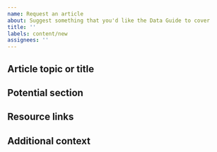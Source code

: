 ```yaml
---
name: Request an article
about: Suggest something that you'd like the Data Guide to cover
title: ''
labels: content/new
assignees: ''
---
```


## Article topic or title

<!-- A clear and concise description of what topic you'd like to see covered. -->

## Potential section

<!-- Where should the new article be added? -->

## Resource links

<!-- Any links to applicable documentation, descriptions, or examples.  -->

## Additional context

<!-- Add any other context about the article request here. -->
